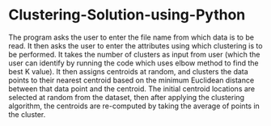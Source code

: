 # Clustering-Solution-using-Python
The program asks the user to enter the file name from which data is to be read. It then asks the user to enter the attributes using which clustering is to be performed. It takes the number of clusters as input from user (which the user can identify by running the code which uses elbow method to find the best K value). It then assigns centroids at random, and clusters the data points to their nearest centroid based on the minimum Euclidean distance between that data point and the centroid.  The initial centroid locations are selected at random from the dataset, then after applying the clustering algorithm, the centroids are re-computed by taking the average of points in the cluster.
